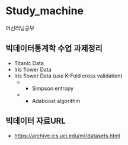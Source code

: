 # Study_machine
머신러닝공부

## 빅데이터통계학 수업 과제정리
- Titanic Data
- Iris flower Data
- Iris flower Data (use K-Fold cross validation)
  - + Simpson entropy
  - + Adaboost algorithm

## 빅데이터 자료URL
- https://archive.ics.uci.edu/ml/datasets.html
